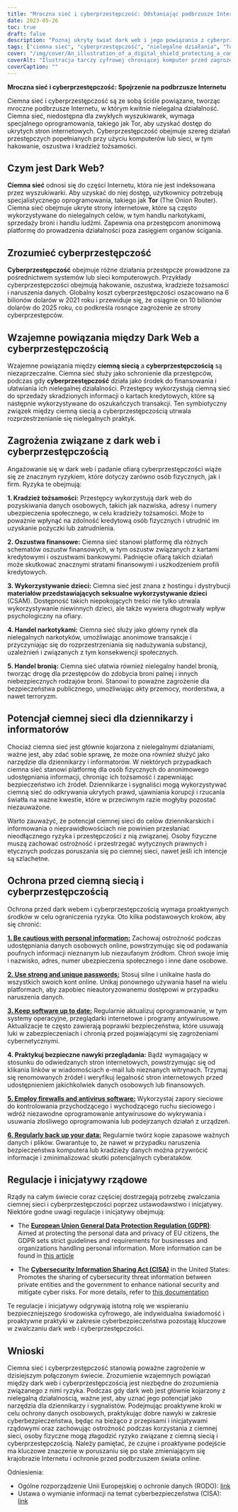 ```yaml
---
title: "Mroczna sieć i cyberprzestępczość: Odsłaniając podbrzusze Internetu"
date: 2023-05-26
toc: true
draft: false
description: "Poznaj ukryty świat dark web i jego powiązania z cyberprzestępczością, jednocześnie odkrywając jego dwoistą naturę i potencjał dla dziennikarstwa i whistleblowingu."
tags: ["ciemna sieć", "cyberprzestępczość", "nielegalne działania", "Tor", "hakowanie", "oszustwo", "kradzież tożsamości", "dziennikarstwo", "whistleblowing", "bezpieczeństwo online", "dane osobowe", "naruszenia danych", "prywatność online", "regulacje rządowe", "cyberbezpieczeństwo", "zapobieganie przestępczości", "anonimowe przeglądanie", "anonimowość online", "zagrożenia online", "bezpieczeństwo cyfrowe"]
cover: "/img/cover/An_illustration_of_a_digital_shield_protecting_a_computer.png"
coverAlt: "Ilustracja tarczy cyfrowej chroniącej komputer przed zagrożeniami dark web i cyberprzestępczością."
coverCaption: ""
---
```


**Mroczna sieć i cyberprzestępczość: Spojrzenie na podbrzusze Internetu**

Ciemna sieć i cyberprzestępczość są ze sobą ściśle powiązane, tworząc mroczne podbrzusze Internetu, w którym kwitnie nielegalna działalność. Ciemna sieć, niedostępna dla zwykłych wyszukiwarek, wymaga specjalnego oprogramowania, takiego jak Tor, aby uzyskać dostęp do ukrytych stron internetowych. Cyberprzestępczość obejmuje szereg działań przestępczych popełnianych przy użyciu komputerów lub sieci, w tym hakowanie, oszustwa i kradzież tożsamości.

## Czym jest Dark Web?

**Ciemna sieć** odnosi się do części Internetu, która nie jest indeksowana przez wyszukiwarki. Aby uzyskać do niej dostęp, użytkownicy potrzebują specjalistycznego oprogramowania, takiego jak **Tor** (The Onion Router). Ciemna sieć obejmuje ukryte strony internetowe, które są często wykorzystywane do nielegalnych celów, w tym handlu narkotykami, sprzedaży broni i handlu ludźmi. Zapewnia ona przestępcom anonimową platformę do prowadzenia działalności poza zasięgiem organów ścigania.

## Zrozumieć cyberprzestępczość

**Cyberprzestępczość** obejmuje różne działania przestępcze prowadzone za pośrednictwem systemów lub sieci komputerowych. Przykłady cyberprzestępczości obejmują hakowanie, oszustwa, kradzieże tożsamości i naruszenia danych. Globalny koszt cyberprzestępczości oszacowano na 6 bilionów dolarów w 2021 roku i przewiduje się, że osiągnie on 10 bilionów dolarów do 2025 roku, co podkreśla rosnące zagrożenie ze strony cyberprzestępców.

## Wzajemne powiązania między Dark Web a cyberprzestępczością

Wzajemne powiązania między **ciemną siecią** a **cyberprzestępczością** są niezaprzeczalne. Ciemna sieć służy jako schronienie dla przestępców, podczas gdy **cyberprzestępczość** działa jako środek do finansowania i ułatwiania ich nielegalnej działalności. Przestępcy wykorzystują ciemną sieć do sprzedaży skradzionych informacji o kartach kredytowych, które są następnie wykorzystywane do oszukańczych transakcji. Ten symbiotyczny związek między ciemną siecią a cyberprzestępczością utrwala rozprzestrzenianie się nielegalnych praktyk.

## Zagrożenia związane z dark web i cyberprzestępczością

Angażowanie się w dark web i padanie ofiarą cyberprzestępczości wiąże się ze znacznym ryzykiem, które dotyczy zarówno osób fizycznych, jak i firm. Ryzyka te obejmują:

**1. Kradzież tożsamości:** Przestępcy wykorzystują dark web do pozyskiwania danych osobowych, takich jak nazwiska, adresy i numery ubezpieczenia społecznego, w celu kradzieży tożsamości. Może to poważnie wpłynąć na zdolność kredytową osób fizycznych i utrudnić im uzyskanie pożyczki lub zatrudnienia.

**2. Oszustwa finansowe:** Ciemna sieć stanowi platformę dla różnych schematów oszustw finansowych, w tym oszustw związanych z kartami kredytowymi i oszustwami bankowymi. Padnięcie ofiarą takich działań może skutkować znacznymi stratami finansowymi i uszkodzeniem profili kredytowych.

**3. Wykorzystywanie dzieci:** Ciemna sieć jest znana z hostingu i dystrybucji **materiałów przedstawiających seksualne wykorzystywanie dzieci** (CSAM). Dostępność takich niepokojących treści nie tylko utrwala wykorzystywanie niewinnych dzieci, ale także wywiera długotrwały wpływ psychologiczny na ofiary.

**4. Handel narkotykami:** Ciemna sieć służy jako główny rynek dla nielegalnych narkotyków, umożliwiając anonimowe transakcje i przyczyniając się do rozprzestrzeniania się nadużywania substancji, uzależnień i związanych z tym konsekwencji społecznych.

**5. Handel bronią:** Ciemna sieć ułatwia również nielegalny handel bronią, tworząc drogę dla przestępców do zdobycia broni palnej i innych niebezpiecznych rodzajów broni. Stanowi to poważne zagrożenie dla bezpieczeństwa publicznego, umożliwiając akty przemocy, morderstwa, a nawet terroryzm.

## Potencjał ciemnej sieci dla dziennikarzy i informatorów

Chociaż ciemna sieć jest głównie kojarzona z nielegalnymi działaniami, ważne jest, aby zdać sobie sprawę, że może ona również służyć jako narzędzie dla dziennikarzy i informatorów. W niektórych przypadkach ciemna sieć stanowi platformę dla osób fizycznych do anonimowego udostępniania informacji, chroniąc ich tożsamość i zapewniając bezpieczeństwo ich źródeł. Dziennikarze i sygnaliści mogą wykorzystywać ciemną sieć do odkrywania ukrytych prawd, ujawniania korupcji i rzucania światła na ważne kwestie, które w przeciwnym razie mogłyby pozostać niezauważone.

Warto zauważyć, że potencjał ciemnej sieci do celów dziennikarskich i informowania o nieprawidłowościach nie powinien przesłaniać nieodłącznego ryzyka i przestępczości z nią związanej. Osoby fizyczne muszą zachować ostrożność i przestrzegać wytycznych prawnych i etycznych podczas poruszania się po ciemnej sieci, nawet jeśli ich intencje są szlachetne.

## Ochrona przed ciemną siecią i cyberprzestępczością

Ochrona przed dark webem i cyberprzestępczością wymaga proaktywnych środków w celu ograniczenia ryzyka. Oto kilka podstawowych kroków, aby się chronić:

[**1. Be cautious with personal information:**](https://simeononsecurity.com/articles/removing-your-exposed-private-information-from-data-brokers/) Zachowaj ostrożność podczas udostępniania danych osobowych online, powstrzymując się od podawania poufnych informacji nieznanym lub niezaufanym źródłom. Chroń swoje imię i nazwisko, adres, numer ubezpieczenia społecznego i inne dane osobowe.

[**2. Use strong and unique passwords:**](https://simeononsecurity.com/articles/how-to-create-strong-passwords/) Stosuj silne i unikalne hasła do wszystkich swoich kont online. Unikaj ponownego używania haseł na wielu platformach, aby zapobiec nieautoryzowanemu dostępowi w przypadku naruszenia danych.

[**3. Keep software up to date:**](https://simeononsecurity.com/articles/best-practices-for-installing-security-patches-on-windows/) Regularnie aktualizuj oprogramowanie, w tym systemy operacyjne, przeglądarki internetowe i programy antywirusowe. Aktualizacje te często zawierają poprawki bezpieczeństwa, które usuwają luki w zabezpieczeniach i chronią przed pojawiającymi się zagrożeniami cybernetycznymi.

**4. Praktykuj bezpieczne nawyki przeglądania:** Bądź wymagający w stosunku do odwiedzanych stron internetowych, powstrzymując się od klikania linków w wiadomościach e-mail lub nieznanych witrynach. Trzymaj się renomowanych źródeł i weryfikuj legalność stron internetowych przed udostępnieniem jakichkolwiek danych osobowych lub finansowych.

[**5. Employ firewalls and antivirus software:**](https://simeononsecurity.com/recommendations/anti-virus/) Wykorzystaj zapory sieciowe do kontrolowania przychodzącego i wychodzącego ruchu sieciowego i wdróż niezawodne oprogramowanie antywirusowe do wykrywania i usuwania złośliwego oprogramowania lub podejrzanych działań z urządzeń.

[**6. Regularly back up your data:**](https://simeononsecurity.com/articles/what-is-the-3-2-1-backup-rule-and-why-you-should-use-it/) Regularnie twórz kopie zapasowe ważnych danych i plików. Gwarantuje to, że nawet w przypadku naruszenia bezpieczeństwa komputera lub kradzieży danych można przywrócić informacje i zminimalizować skutki potencjalnych cyberataków.

## Regulacje i inicjatywy rządowe

Rządy na całym świecie coraz częściej dostrzegają potrzebę zwalczania ciemnej sieci i cyberprzestępczości poprzez ustawodawstwo i inicjatywy. Niektóre godne uwagi regulacje i inicjatywy obejmują:

- The [**European Union General Data Protection Regulation (GDPR)**](https://gdpr.eu/): Aimed at protecting the personal data and privacy of EU citizens, the GDPR sets strict guidelines and requirements for businesses and organizations handling personal information. More information can be found in [this article](https://gdpr.eu/)

- The [**Cybersecurity Information Sharing Act (CISA)**](https://www.congress.gov/bill/114th-congress/senate-bill/754) in the United States: Promotes the sharing of cybersecurity threat information between private entities and the government to enhance national security and mitigate cyber risks. For more details, refer to [this documentation](https://www.congress.gov/bill/114th-congress/senate-bill/754)

Te regulacje i inicjatywy odgrywają istotną rolę we wspieraniu bezpieczniejszego środowiska cyfrowego, ale indywidualna świadomość i proaktywne praktyki w zakresie cyberbezpieczeństwa pozostają kluczowe w zwalczaniu dark web i cyberprzestępczości.

## Wnioski

Ciemna sieć i cyberprzestępczość stanowią poważne zagrożenie w dzisiejszym połączonym świecie. Zrozumienie wzajemnych powiązań między dark web i cyberprzestępczością jest niezbędne do zrozumienia związanego z nimi ryzyka. Podczas gdy dark web jest głównie kojarzony z nielegalną działalnością, ważne jest, aby uznać jego potencjał jako narzędzia dla dziennikarzy i sygnalistów. Podejmując proaktywne kroki w celu ochrony danych osobowych, praktykując dobre nawyki w zakresie cyberbezpieczeństwa, będąc na bieżąco z przepisami i inicjatywami rządowymi oraz zachowując ostrożność podczas korzystania z ciemnej sieci, osoby fizyczne mogą złagodzić ryzyko związane z ciemną siecią i cyberprzestępczością. Należy pamiętać, że czujne i proaktywne podejście ma kluczowe znaczenie w poruszaniu się po stale zmieniającym się krajobrazie Internetu i ochronie przed podbrzuszem świata online.

Odniesienia:

- Ogólne rozporządzenie Unii Europejskiej o ochronie danych (RODO): [link](https://gdpr.eu/)
- Ustawa o wymianie informacji na temat cyberbezpieczeństwa (CISA): [link](https://www.congress.gov/bill/114th-congress/senate-bill/754)
